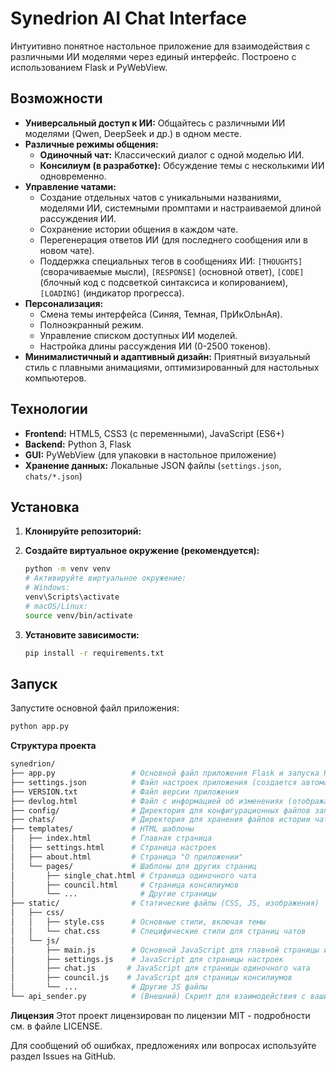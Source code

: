 # Synedrion AI Chat Interface

Интуитивно понятное настольное приложение для взаимодействия с различными ИИ моделями через единый интерфейс. Построено с использованием Flask и PyWebView.

## Возможности

*   **Универсальный доступ к ИИ:** Общайтесь с различными ИИ моделями (Qwen, DeepSeek и др.) в одном месте.
*   **Различные режимы общения:**
    *   **Одиночный чат:** Классический диалог с одной моделью ИИ.
    *   **Консилиум (в разработке):** Обсуждение темы с несколькими ИИ одновременно.
*   **Управление чатами:**
    *   Создание отдельных чатов с уникальными названиями, моделями ИИ, системными промптами и настраиваемой длиной рассуждения ИИ.
    *   Сохранение истории общения в каждом чате.
    *   Перегенерация ответов ИИ (для последнего сообщения или в новом чате).
    *   Поддержка специальных тегов в сообщениях ИИ: `[THOUGHTS]` (сворачиваемые мысли), `[RESPONSE]` (основной ответ), `[CODE]` (блочный код с подсветкой синтаксиса и копированием), `[LOADING]` (индикатор прогресса).
*   **Персонализация:**
    *   Смена темы интерфейса (Синяя, Темная, ПрИкОлЬнАя).
    *   Полноэкранный режим.
    *   Управление списком доступных ИИ моделей.
    *   Настройка длины рассуждения ИИ (0-2500 токенов).
*   **Минималистичный и адаптивный дизайн:** Приятный визуальный стиль с плавными анимациями, оптимизированный для настольных компьютеров.

## Технологии

*   **Frontend:** HTML5, CSS3 (с переменными), JavaScript (ES6+)
*   **Backend:** Python 3, Flask
*   **GUI:** PyWebView (для упаковки в настольное приложение)
*   **Хранение данных:** Локальные JSON файлы (`settings.json`, `chats/*.json`)

## Установка

1.  **Клонируйте репозиторий:**

2.  **Создайте виртуальное окружение (рекомендуется):**
    ```bash
    python -m venv venv
    # Активируйте виртуальное окружение:
    # Windows:
    venv\Scripts\activate
    # macOS/Linux:
    source venv/bin/activate
    ```

3.  **Установите зависимости:**
    ```bash
    pip install -r requirements.txt
    ```

## Запуск

Запустите основной файл приложения:

```bash
python app.py
```

**Структура проекта**

```bash
synedrion/
├── app.py                 # Основной файл приложения Flask и запуска PyWebView
├── settings.json          # Файл настроек приложения (создается автоматически)
├── VERSION.txt            # Файл версии приложения
├── devlog.html            # Файл с информацией об изменениях (отображается при запуске)
├── config/                # Директория для конфигурационных файлов запросов (используется api_sender.py)
├── chats/                 # Директория для хранения файлов истории чатов
├── templates/             # HTML шаблоны
│   ├── index.html         # Главная страница
│   ├── settings.html      # Страница настроек
│   ├── about.html         # Страница "О приложении"
│   └── pages/             # Шаблоны для других страниц
│       ├── single_chat.html # Страница одиночного чата
│       ├── council.html     # Страница консилиумов
│       └── ...              # Другие страницы
├── static/                # Статические файлы (CSS, JS, изображения)
│   ├── css/
│   │   ├── style.css      # Основные стили, включая темы
│   │   └── chat.css       # Специфические стили для страниц чатов
│   └── js/
│       ├── main.js        # Основной JavaScript для главной страницы и навигации
│       ├── settings.js    # JavaScript для страницы настроек
│       ├── chat.js       # JavaScript для страницы одиночного чата
│       ├── council.js    # JavaScript для страницы консилиумов
│       └── ...            # Другие JS файлы
└── api_sender.py          # (Внешний) Скрипт для взаимодействия с вашим локальным ИИ API
```

**Лицензия**
Этот проект лицензирован по лицензии MIT - подробности см. в файле LICENSE.

Для сообщений об ошибках, предложениях или вопросах используйте раздел Issues на GitHub.